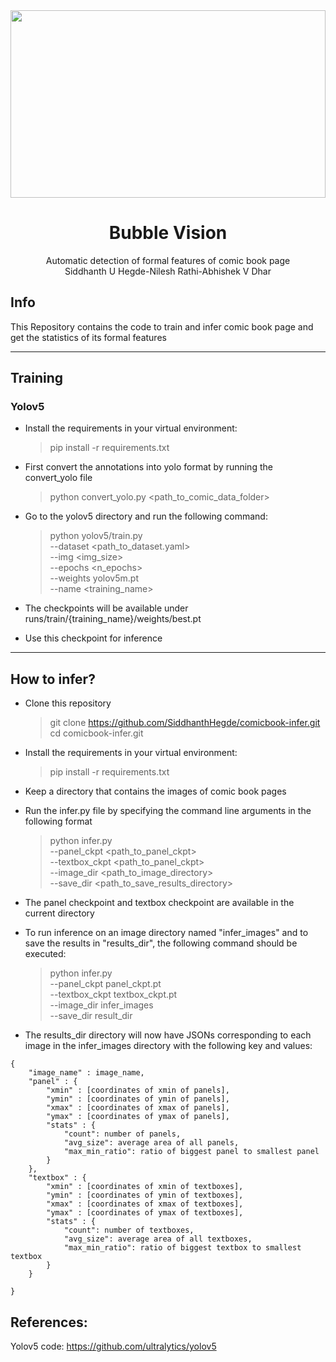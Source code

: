 <div align="center">
    <img src="https://www.graphicaction.com.au/wp-content/uploads/2020/10/comic-books-featured.png"/ height = 300 width = 100%>
</div>

<div align="center">

# Bubble Vision

Automatic detection of formal features of comic book page \
Siddhanth U Hegde-Nilesh Rathi-Abhishek V Dhar
</div>

## Info

This Repository contains the code to train and infer comic book page and get the statistics of its formal features

---
## Training

### Yolov5

- Install the requirements in your virtual environment:
    > pip install -r requirements.txt

- First convert the annotations into yolo format by running the convert_yolo file
    > python convert_yolo.py <path_to_comic_data_folder>

- Go to the yolov5 directory and run the following command:
    > python yolov5/train.py  \
    > --dataset <path_to_dataset.yaml> \
    > --img <img_size> \
    > --epochs <n_epochs> \
    > --weights yolov5m.pt \
    > --name <training_name>

- The checkpoints will be available under runs/train/{training_name}/weights/best.pt

- Use this checkpoint for inference

---
## How to infer?

- Clone this repository
    > git clone https://github.com/SiddhanthHegde/comicbook-infer.git \
    > cd comicbook-infer.git

- Install the requirements in your virtual environment:
    > pip install -r requirements.txt

- Keep a directory that contains the images of comic book pages

- Run the infer.py file by specifying the command line arguments in the following format
    > python infer.py \
    > --panel_ckpt <path_to_panel_ckpt> \
    > --textbox_ckpt <path_to_panel_ckpt> \
    > --image_dir <path_to_image_directory> \
    > --save_dir <path_to_save_results_directory>

- The panel checkpoint and textbox checkpoint are available in the current directory

- To run inference on an image directory named "infer_images" and to save the results in "results_dir", the following command should be executed:
    > python infer.py \
    > --panel_ckpt panel_ckpt.pt \
    > --textbox_ckpt textbox_ckpt.pt \
    > --image_dir infer_images \
    > --save_dir result_dir

- The results_dir directory will now have JSONs corresponding to each image in the infer_images directory with the following key and values:

```
{
    "image_name" : image_name,
    "panel" : {
        "xmin" : [coordinates of xmin of panels],
        "ymin" : [coordinates of ymin of panels],
        "xmax" : [coordinates of xmax of panels],
        "ymax" : [coordinates of ymax of panels],
        "stats" : {
            "count": number of panels,
            "avg_size": average area of all panels,
            "max_min_ratio": ratio of biggest panel to smallest panel
        }
    },
    "textbox" : {
        "xmin" : [coordinates of xmin of textboxes],
        "ymin" : [coordinates of ymin of textboxes],
        "xmax" : [coordinates of xmax of textboxes],
        "ymax" : [coordinates of ymax of textboxes],
        "stats" : {
            "count": number of textboxes,
            "avg_size": average area of all textboxes,
            "max_min_ratio": ratio of biggest textbox to smallest textbox
        }
    }

}
```

## References:

Yolov5 code: https://github.com/ultralytics/yolov5